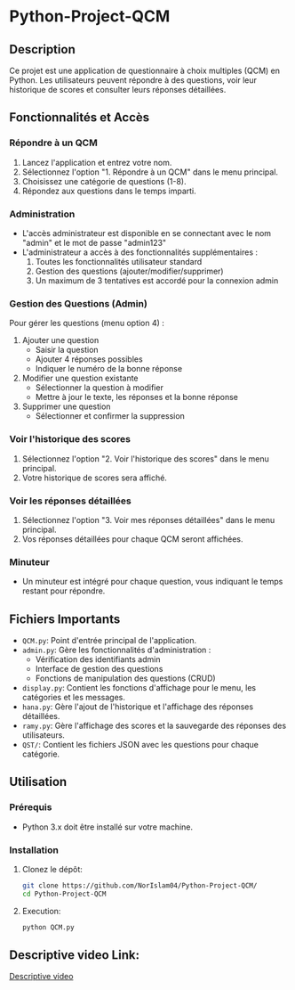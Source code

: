 # Python-Project-QCM

## Description
Ce projet est une application de questionnaire à choix multiples (QCM) en Python. Les utilisateurs peuvent répondre à des questions, voir leur historique de scores et consulter leurs réponses détaillées.

## Fonctionnalités et Accès

### Répondre à un QCM
1. Lancez l'application et entrez votre nom.
2. Sélectionnez l'option "1. Répondre à un QCM" dans le menu principal.
3. Choisissez une catégorie de questions (1-8).
4. Répondez aux questions dans le temps imparti.

### Administration
- L'accès administrateur est disponible en se connectant avec le nom "admin" et le mot de passe "admin123"
- L'administrateur a accès à des fonctionnalités supplémentaires :
  1. Toutes les fonctionnalités utilisateur standard
  2. Gestion des questions (ajouter/modifier/supprimer)
  3. Un maximum de 3 tentatives est accordé pour la connexion admin

### Gestion des Questions (Admin)
Pour gérer les questions (menu option 4) :
1. Ajouter une question
   - Saisir la question
   - Ajouter 4 réponses possibles 
   - Indiquer le numéro de la bonne réponse
2. Modifier une question existante
   - Sélectionner la question à modifier
   - Mettre à jour le texte, les réponses et la bonne réponse
3. Supprimer une question
   - Sélectionner et confirmer la suppression

### Voir l'historique des scores
1. Sélectionnez l'option "2. Voir l'historique des scores" dans le menu principal.
2. Votre historique de scores sera affiché.

### Voir les réponses détaillées
1. Sélectionnez l'option "3. Voir mes réponses détaillées" dans le menu principal.
2. Vos réponses détaillées pour chaque QCM seront affichées.

### Minuteur
- Un minuteur est intégré pour chaque question, vous indiquant le temps restant pour répondre.

## Fichiers Importants
- `QCM.py`: Point d'entrée principal de l'application.
- `admin.py`: Gère les fonctionnalités d'administration :
  - Vérification des identifiants admin
  - Interface de gestion des questions
  - Fonctions de manipulation des questions (CRUD)
- `display.py`: Contient les fonctions d'affichage pour le menu, les catégories et les messages.
- `hana.py`: Gère l'ajout de l'historique et l'affichage des réponses détaillées.
- `ramy.py`: Gère l'affichage des scores et la sauvegarde des réponses des utilisateurs.
- `QST/`: Contient les fichiers JSON avec les questions pour chaque catégorie.

## Utilisation

### Prérequis
- Python 3.x doit être installé sur votre machine.

### Installation
1. Clonez le dépôt:
   ```sh
   git clone https://github.com/NorIslam04/Python-Project-QCM/
   cd Python-Project-QCM
   
2. Execution:
   ```sh
   python QCM.py

## Descriptive video Link:
[Descriptive video ](https://drive.google.com/file/d/1cJigrFUl__-MUSG1xLkETJTn9hklFB1R/view)

